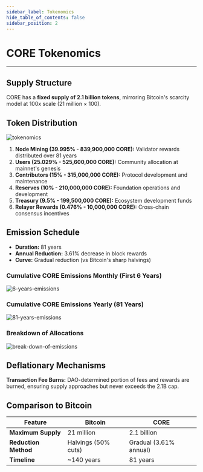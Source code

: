 ```yaml
---
sidebar_label: Tokenomics
hide_table_of_contents: false
sidebar_position: 2
---
```


# CORE Tokenomics

---

## Supply Structure

CORE has a **fixed supply of 2.1 billion tokens**, mirroring Bitcoin's scarcity model at 100x scale (21 million × 100).

## Token Distribution

![tokenomics](../../../../../../static/img/tokenomics/CORE_Tokenomics.png)

1. **Node Mining (39.995% - 839,900,000 CORE):** Validator rewards distributed over 81 years
2. **Users (25.029% - 525,600,000 CORE):** Community allocation at mainnet's genesis
3. **Contributors (15% - 315,000,000 CORE):** Protocol development and maintenance
4. **Reserves (10% - 210,000,000 CORE):** Foundation operations and development
5. **Treasury (9.5% - 199,500,000 CORE):** Ecosystem development funds
6. **Relayer Rewards (0.476% - 10,000,000 CORE):** Cross-chain consensus incentives

## Emission Schedule

- **Duration:** 81 years
- **Annual Reduction:** 3.61% decrease in block rewards
- **Curve:** Gradual reduction (vs Bitcoin's sharp halvings)

### Cumulative CORE Emissions Monthly (First 6 Years)

![6-years-emissions](../../../../../../static/img/tokenomics/Cumulative_CORE_Emissions_Monthly.png)

### Cumulative CORE Emissions Yearly (81 Years)

![81-years-emissions](../../../../../../static/img/tokenomics/Cumulative_CORE_Emissions_Yearly.png)

### Breakdown of Allocations

![break-down-of-emissions](../../../../../../static/img/tokenomics/Breakdown_of_Allocations.png)

## Deflationary Mechanisms

**Transaction Fee Burns:** DAO-determined portion of fees and rewards are burned, ensuring supply approaches but never exceeds the 2.1B cap.

## Comparison to Bitcoin

| **Feature**          | **Bitcoin**         | **CORE**               |
| -------------------- | ------------------- | ---------------------- |
| **Maximum Supply**   | 21 million          | 2.1 billion            |
| **Reduction Method** | Halvings (50% cuts) | Gradual (3.61% annual) |
| **Timeline**         | ~140 years          | 81 years               |
